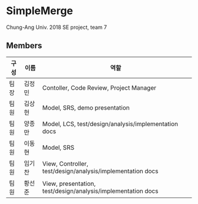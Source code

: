 ﻿# SimpleMerge
Chung-Ang Univ. 2018 SE project, team 7

## Members
구성|이름|역할
---|---|---------
팀장|김정민|Contoller, Code Review, Project Manager
팀원|김상헌|Model, SRS, demo presentation
팀원|양종만|Model, LCS, test/design/analysis/implementation docs
팀원|이동현|Model, SRS
팀원|임기찬|View, Controller, test/design/analysis/implementation docs
팀원|황선준|View, presentation, test/design/analysis/implementation docs
